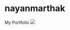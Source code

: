 # nayanmarthak
My Portfolio   <a href="https://marthak-nayan.github.io/nayanmarthak/"><img src="https://img.shields.io/badge/Portfolio-%23000000.svg?style=for-the-badge&logo=firefox&logoColor=%23FF7139"/></a>
